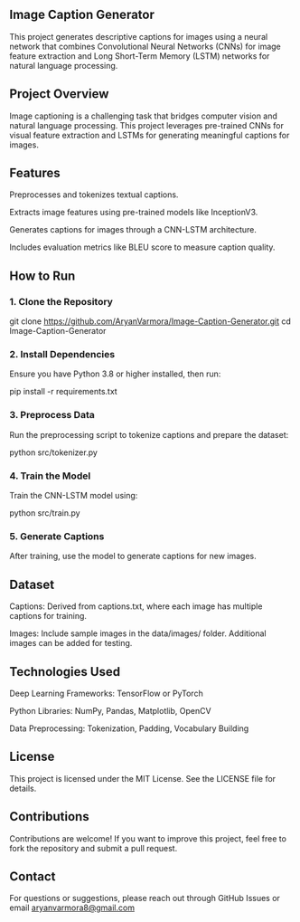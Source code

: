 ## Image Caption Generator

This project generates descriptive captions for images using a neural network that combines Convolutional Neural Networks (CNNs) for image feature extraction and Long Short-Term Memory (LSTM) networks for natural language processing.

## Project Overview

Image captioning is a challenging task that bridges computer vision and natural language processing. This project leverages pre-trained CNNs for visual feature extraction and LSTMs for generating meaningful captions for images.

## Features

Preprocesses and tokenizes textual captions.

Extracts image features using pre-trained models like InceptionV3.

Generates captions for images through a CNN-LSTM architecture.

Includes evaluation metrics like BLEU score to measure caption quality.



## How to Run

### 1. Clone the Repository

git clone https://github.com/AryanVarmora/Image-Caption-Generator.git
cd Image-Caption-Generator

### 2. Install Dependencies

Ensure you have Python 3.8 or higher installed, then run:

pip install -r requirements.txt

### 3. Preprocess Data

Run the preprocessing script to tokenize captions and prepare the dataset:

python src/tokenizer.py

### 4. Train the Model

Train the CNN-LSTM model using:

python src/train.py

### 5. Generate Captions

After training, use the model to generate captions for new images.

## Dataset

Captions: Derived from captions.txt, where each image has multiple captions for training.

Images: Include sample images in the data/images/ folder. Additional images can be added for testing.

## Technologies Used

Deep Learning Frameworks: TensorFlow or PyTorch

Python Libraries: NumPy, Pandas, Matplotlib, OpenCV

Data Preprocessing: Tokenization, Padding, Vocabulary Building

## License

This project is licensed under the MIT License. See the LICENSE file for details.

## Contributions

Contributions are welcome! If you want to improve this project, feel free to fork the repository and submit a pull request.

## Contact

For questions or suggestions, please reach out through GitHub Issues or email aryanvarmora8@gmail.com

